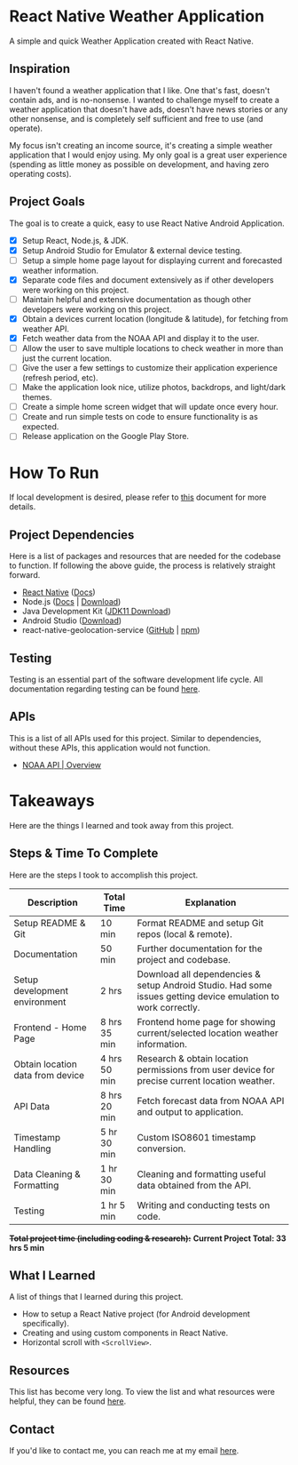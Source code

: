 # React Native Weather Application

A simple and quick Weather Application created with React Native.

## Inspiration

I haven't found a weather application that I like. One that's fast, doesn't contain ads, and is no-nonsense. I wanted to challenge myself to create a weather application that doesn't have ads, doesn't have news stories or any other nonsense, and is completely self sufficient and free to use (and operate). 

My focus isn't creating an income source, it's creating a simple weather application that I would enjoy using. My only goal is a great user experience (spending as little money as possible on development, and having zero operating costs).

## Project Goals

The goal is to create a quick, easy to use React Native Android Application.

- [x] Setup React, Node.js, & JDK.
- [x] Setup Android Studio for Emulator & external device testing.
- [ ] Setup a simple home page layout for displaying current and forecasted weather information.
- [x] Separate code files and document extensively as if other developers were working on this project.
- [ ] Maintain helpful and extensive documentation as though other developers were working on this project.
- [x] Obtain a devices current location (longitude & latitude), for fetching from weather API.
- [x] Fetch weather data from the NOAA API and display it to the user.
- [ ] Allow the user to save multiple locations to check weather in more than just the current location.
- [ ] Give the user a few settings to customize their application experience (refresh period, etc).
- [ ] Make the application look nice, utilize photos, backdrops, and light/dark themes.
- [ ] Create a simple home screen widget that will update once every hour.
- [ ] Create and run simple tests on code to ensure functionality is as expected.
- [ ] Release application on the Google Play Store.

# How To Run

If local development is desired, please refer to [this](./Docs/Setup.md) document for more details.

## Project Dependencies

Here is a list of packages and resources that are needed for the codebase to function. If following the above guide, the process is relatively straight forward. 

- [React Native](https://reactnative.dev/) ([Docs](https://reactnative.dev/docs/getting-started))
- Node.js ([Docs](https://nodejs.org/en/docs) | [Download](https://nodejs.org/en/download))
- Java Development
  Kit ([JDK11 Download](https://www.oracle.com/java/technologies/javase/jdk11-archive-downloads.html))
- Android Studio ([Download](https://developer.android.com/studio))
- react-native-geolocation-service ([GitHub](https://github.com/Agontuk/react-native-geolocation-service) | [npm](https://www.npmjs.com/package/react-native-geolocation-service))

## Testing

Testing is an essential part of the software development life cycle. All documentation regarding testing can be found [here](Docs/Testing.md).

## APIs

This is a list of all APIs used for this project. Similar to dependencies, without these APIs, this application would not function.

- [NOAA API | Overview](https://www.weather.gov/documentation/services-web-api#/default/radar_servers)

# Takeaways

Here are the things I learned and took away from this project.

## Steps & Time To Complete

Here are the steps I took to accomplish this project.

| Description | Total Time | Explanation |
|--|--|--|
| Setup README & Git | 10 min | Format README and setup Git repos (local & remote). |
| Documentation | 50 min | Further documentation for the project and codebase. |
| Setup development environment | 2 hrs | Download all dependencies & setup Android Studio. Had some issues getting device emulation to work correctly. |
| Frontend - Home Page | 8 hrs 35 min | Frontend home page for showing current/selected location weather information. |
| Obtain location data from device | 4 hrs 50 min | Research & obtain location permissions from user device for precise current location weather. | 
| API Data | 8 hrs 20 min | Fetch forecast data from NOAA API and output to application. |
| Timestamp Handling | 5 hr 30 min | Custom ISO8601 timestamp conversion. |
| Data Cleaning & Formatting | 1 hr 30 min | Cleaning and formatting useful data obtained from the API. |
| Testing | 1 hr 5 min | Writing and conducting tests on code. |

~~**Total project time (including coding & research):**~~
**Current Project Total: 33 hrs 5 min**

## What I Learned

A list of things that I learned during this project.

- How to setup a React Native project (for Android development specifically).
- Creating and using custom components in React Native.
- Horizontal scroll with `<ScrollView>`.

## Resources

This list has become very long. To view the list and what resources were helpful, they can be found [here](./Docs/Resources.md).

## Contact

If you'd like to contact me, you can reach me at my email [here](mailto:willbushie@gmail.com).
